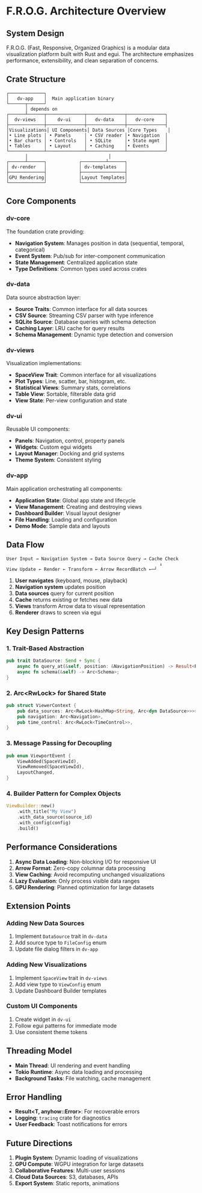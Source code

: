 # F.R.O.G. Architecture Overview

## System Design

F.R.O.G. (Fast, Responsive, Organized Graphics) is a modular data visualization platform built with Rust and egui. The architecture emphasizes performance, extensibility, and clean separation of concerns.

## Crate Structure

```
┌─────────────┐
│   dv-app    │  Main application binary
└──────┬──────┘
       │ depends on
┌──────┴──────┬──────────────┬──────────────┬──────────────┐
│  dv-views   │    dv-ui     │   dv-data    │   dv-core    │
├─────────────┼──────────────┼──────────────┼──────────────┤
│Visualizations│ UI Components│ Data Sources │Core Types    │
│• Line plots │ • Panels     │ • CSV reader │• Navigation  │
│• Bar charts │ • Controls   │ • SQLite     │• State mgmt  │
│• Tables     │ • Layout     │ • Caching    │• Events      │
└─────────────┴──────────────┴──────────────┴──────────────┘
       │                              │
┌──────┴──────┐            ┌─────────┴──────┐
│ dv-render   │            │ dv-templates   │
├─────────────┤            ├────────────────┤
│GPU Rendering│            │Layout Templates│
└─────────────┘            └────────────────┘
```

## Core Components

### dv-core
The foundation crate providing:
- **Navigation System**: Manages position in data (sequential, temporal, categorical)
- **Event System**: Pub/sub for inter-component communication
- **State Management**: Centralized application state
- **Type Definitions**: Common types used across crates

### dv-data
Data source abstraction layer:
- **Source Traits**: Common interface for all data sources
- **CSV Source**: Streaming CSV parser with type inference
- **SQLite Source**: Database queries with schema detection
- **Caching Layer**: LRU cache for query results
- **Schema Management**: Dynamic type detection and conversion

### dv-views
Visualization implementations:
- **SpaceView Trait**: Common interface for all visualizations
- **Plot Types**: Line, scatter, bar, histogram, etc.
- **Statistical Views**: Summary stats, correlations
- **Table View**: Sortable, filterable data grid
- **View State**: Per-view configuration and state

### dv-ui
Reusable UI components:
- **Panels**: Navigation, control, property panels
- **Widgets**: Custom egui widgets
- **Layout Manager**: Docking and grid systems
- **Theme System**: Consistent styling

### dv-app
Main application orchestrating all components:
- **Application State**: Global app state and lifecycle
- **View Management**: Creating and destroying views
- **Dashboard Builder**: Visual layout designer
- **File Handling**: Loading and configuration
- **Demo Mode**: Sample data and layouts

## Data Flow

```
User Input → Navigation System → Data Source Query → Cache Check
                                                         ↓
View Update ← Render ← Transform ← Arrow RecordBatch ←─┘
```

1. **User navigates** (keyboard, mouse, playback)
2. **Navigation system** updates position
3. **Data sources** query for current position
4. **Cache** returns existing or fetches new data
5. **Views** transform Arrow data to visual representation
6. **Renderer** draws to screen via egui

## Key Design Patterns

### 1. Trait-Based Abstraction
```rust
pub trait DataSource: Send + Sync {
    async fn query_at(&self, position: &NavigationPosition) -> Result<RecordBatch>;
    async fn schema(&self) -> Arc<Schema>;
}
```

### 2. Arc<RwLock<T>> for Shared State
```rust
pub struct ViewerContext {
    pub data_sources: Arc<RwLock<HashMap<String, Arc<dyn DataSource>>>>,
    pub navigation: Arc<Navigation>,
    pub time_control: Arc<RwLock<TimeControl>>,
}
```

### 3. Message Passing for Decoupling
```rust
pub enum ViewportEvent {
    ViewAdded(SpaceViewId),
    ViewRemoved(SpaceViewId),
    LayoutChanged,
}
```

### 4. Builder Pattern for Complex Objects
```rust
ViewBuilder::new()
    .with_title("My View")
    .with_data_source(source_id)
    .with_config(config)
    .build()
```

## Performance Considerations

1. **Async Data Loading**: Non-blocking I/O for responsive UI
2. **Arrow Format**: Zero-copy columnar data processing
3. **View Caching**: Avoid recomputing unchanged visualizations
4. **Lazy Evaluation**: Only process visible data ranges
5. **GPU Rendering**: Planned optimization for large datasets

## Extension Points

### Adding New Data Sources
1. Implement `DataSource` trait in `dv-data`
2. Add source type to `FileConfig` enum
3. Update file dialog filters in `dv-app`

### Adding New Visualizations
1. Implement `SpaceView` trait in `dv-views`
2. Add view type to `ViewConfig` enum
3. Update Dashboard Builder templates

### Custom UI Components
1. Create widget in `dv-ui`
2. Follow egui patterns for immediate mode
3. Use consistent theme tokens

## Threading Model

- **Main Thread**: UI rendering and event handling
- **Tokio Runtime**: Async data loading and processing
- **Background Tasks**: File watching, cache management

## Error Handling

- **Result<T, anyhow::Error>**: For recoverable errors
- **Logging**: `tracing` crate for diagnostics
- **User Feedback**: Toast notifications for errors

## Future Directions

1. **Plugin System**: Dynamic loading of visualizations
2. **GPU Compute**: WGPU integration for large datasets
3. **Collaborative Features**: Multi-user sessions
4. **Cloud Data Sources**: S3, databases, APIs
5. **Export System**: Static reports, animations 